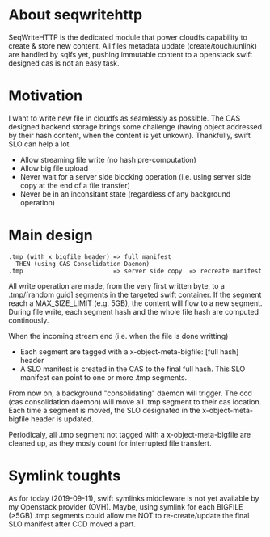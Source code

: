 # About seqwritehttp

SeqWriteHTTP is the dedicated module that power cloudfs capability to create & store new content. All files metadata update (create/touch/unlink) are handled by sqlfs yet, pushing immutable content to a openstack swift designed cas is not an easy task.

# Motivation

I want to write new file in cloudfs as seamlessly as possible. The CAS designed backend storage brings some challenge (having object addressed by their hash content, when the content is yet unkown). Thankfully, swift SLO can help a lot.


* Allow streaming file write (no hash pre-computation)
* Allow big file upload
* Never wait for a server side blocking operation (i.e. using server side copy at the end of a file transfer)
* Never be in an inconsitant state (regardless of any background operation)


# Main design
```
.tmp (with x bigfile header) => full manifest
  THEN (using CAS Consolidation Daemon)
.tmp                         => server side copy  => recreate manifest
```

All write operation are made, from the very first written byte, to a .tmp/[random guid] segments in the targeted swift container. If the segment reach a MAX_SIZE_LIMIT (e.g. 5GB), the content will flow to a new segment. During file write, each segment hash and the whole file hash are computed continously.


When the incoming stream end (i.e. when the file is done writting)
* Each segment are tagged with a x-object-meta-bigfile: [full hash] header
* A SLO manifest is created in the CAS to the final full hash. This SLO manifest can point to one or more .tmp segments.

From now on, a background "consolidating" daemon will trigger.
The ccd (cas consolidation daemon) will move all .tmp segment to their cas location. Each time a segment is moved, the SLO designated in the x-object-meta-bigfile header is updated.

Periodicaly, all .tmp segment not tagged with a x-object-meta-bigfile are cleaned up, as they mosly count for interrupted file transfert.



# Symlink toughts
As for today (2019-09-11), swift symlinks middleware is not yet available by my Openstack provider (OVH). Maybe, using symlink for each BIGFILE (>5GB) .tmp segments could allow me NOT to re-create/update the final SLO manifest after CCD moved a part.

